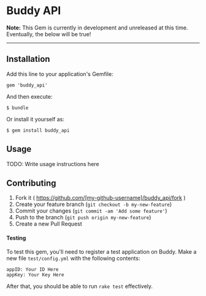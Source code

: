 # Buddy API

**Note:** This Gem is currently in development and unreleased at this time. Eventually, the below will be true!


----

## Installation

Add this line to your application's Gemfile:

    gem 'buddy_api'

And then execute:

    $ bundle

Or install it yourself as:

    $ gem install buddy_api

## Usage

TODO: Write usage instructions here

## Contributing

1. Fork it ( https://github.com/[my-github-username]/buddy_api/fork )
2. Create your feature branch (`git checkout -b my-new-feature`)
3. Commit your changes (`git commit -am 'Add some feature'`)
4. Push to the branch (`git push origin my-new-feature`)
5. Create a new Pull Request

#### Testing

To test this gem, you'll need to register a test application on Buddy. Make a new file `test/config.yml` with the following contents:

    appID: Your ID Here
    appKey: Your Key Here

After that, you should be able to run `rake test` effectively.